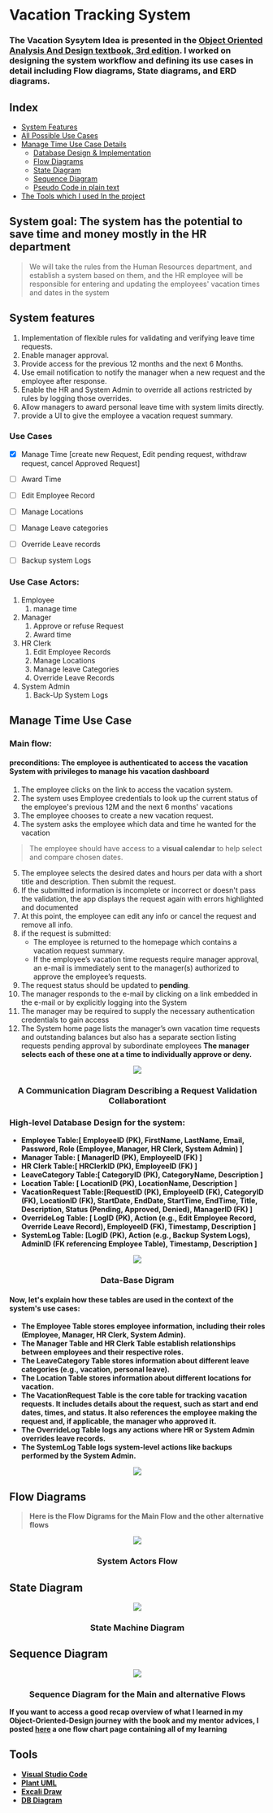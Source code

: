 # Vacation Tracking System
### The Vacation Sysytem Idea is presented in the [Object Oriented Analysis And Design textbook, 3rd edition](https://www.oreilly.com/library/view/object-oriented-analysis-and/9780201895513/). </b> I worked on designing the system workflow and defining its use cases in detail including Flow diagrams, State diagrams, and ERD diagrams.
## Index
- [System Features](#system-features)
- [All Possible Use Cases](#use-cases)
- [Manage Time Use Case Details](#manage-time-use-case)
   - [Database Design & Implementation ](#high-level-database-design-for-the-system)
   - [Flow Diagrams](#flow-diagrams)
   - [State Diagram](#state-diagram)
   - [Sequence Diagram ](#sequence-diagram)
   - [Pseudo Code in plain text](/psuedo%20code.txt)
- [The Tools which I used In the project](#tools)

## System goal: The system has the potential to save time and money mostly in the HR department
> We will take the rules from the Human Resources department, and establish a system based on them, and the HR employee will be responsible for entering and updating the employees' vacation times and dates in the system
## System features
1. Implementation of flexible rules for validating and verifying leave time requests.
2. Enable manager approval.
3. Provide access for the previous 12 months and the next 6 Months.
4. Use email notification to notify the manager when a new request and the employee after response.
5. Enable the HR and System Admin to override all actions restricted by rules by logging those overrides.
6. Allow managers to award personal leave time with system limits directly.
7. provide a UI to give the employee a vacation request summary.

### Use Cases

- [x] Manage Time [create new Request, Edit pending request, withdraw request, cancel Approved Request]
- [ ] Award Time
- [ ] Edit Employee Record
- [ ] Manage Locations
- [ ] Manage Leave categories
- [ ] Override Leave records
- [ ] Backup system Logs


### Use Case Actors:
1. Employee 
   1. manage time 
2. Manager   
   1. Approve or refuse Request
   2. Award time
3. HR Clerk   
   1. Edit Employee Records 
   2. Manage Locations 
   3. Manage leave Categories
   4. Override Leave Records
4. System Admin
   1. Back-Up System Logs



## Manage Time Use Case 
### Main flow:
#### **preconditions**: The employee is authenticated to access  the vacation System with privileges to manage his vacation dashboard
1. The employee clicks on the link to access the vacation system.
2. The system uses Employee credentials to look up the current status of the employee's previous 12M and the next 6 months' vacations
3. The employee chooses to create a new vacation request.
4. The system asks the employee which data and time he wanted for the vacation
> The employee should have access to a **visual calendar** to help select and compare chosen dates.
5. The employee selects the desired dates and hours per data with a short title and description. Then submit the request.
6. If the submitted information is incomplete or incorrect or doesn't pass the validation, the app displays the request again with errors highlighted and documented
7. At this point, the employee can edit any info or cancel the request and remove all info.
8. if the request is submitted:
   * The employee is returned to the homepage which contains a vacation request summary.
   * If the employee’s vacation time requests require manager approval, an e-mail is immediately sent to the manager(s) authorized to approve the employee’s requests.
9. The request status should be updated to **pending**.
10. The manager responds to the e-mail by clicking on a link embedded in the e-mail or by explicitly logging into the System
11. The manager may be required to supply the necessary authentication credentials to gain access
12. The System home page lists the manager’s own vacation time requests and outstanding balances but also has a separate section listing requests pending approval by subordinate employees <b>The manager selects each of these one at a time to individually approve or deny.

 <p align="center">
    <img src="img/request_validation_flow.png">
</p>
<h3 align="center">A Communication Diagram Describing a Request Validation Collaborationt</h3>

### High-level Database Design for the system:
* Employee Table:[ EmployeeID (PK), FirstName, LastName, Email, Password, Role (Employee, Manager, HR Clerk, System Admin) ]
* Manager Table: [ ManagerID (PK), EmployeeID (FK) ]
* HR Clerk Table:[ HRClerkID (PK), EmployeeID (FK) ]
* LeaveCategory Table:[ CategoryID (PK), CategoryName, Description ]
* Location Table: [ LocationID (PK), LocationName, Description ]
* VacationRequest Table:[RequestID (PK), EmployeeID (FK), CategoryID (FK), LocationID (FK), StartDate, EndDate, StartTime, EndTime, Title, Description, Status (Pending, Approved, Denied), ManagerID (FK) ]
* OverrideLog Table: [ LogID (PK), Action (e.g., Edit Employee Record, Override Leave Record), EmployeeID (FK), Timestamp, Description ]
* SystemLog Table: [LogID (PK), Action (e.g., Backup System Logs), AdminID (FK referencing Employee Table), Timestamp, Description ]

<p align="center">
    <img src="img/DB_Design.png">
</p>
<h3 align="center">Data-Base Digram</h3>

#### Now, let's explain how these tables are used in the context of the system's use cases:
* The Employee Table stores employee information, including their roles (Employee, Manager, HR Clerk, System Admin).
* The Manager Table and HR Clerk Table establish relationships between employees and their respective roles.
* The LeaveCategory Table stores information about different leave categories (e.g., vacation, personal leave).
* The Location Table stores information about different locations for vacation.
* The VacationRequest Table is the core table for tracking vacation requests. It includes details about the request, such as start and end dates, times, and status. It also references the employee making the request and, if applicable, the manager who approved it.
* The OverrideLog Table logs any actions where HR or System Admin overrides leave records.
* The SystemLog Table logs system-level actions like backups performed by the System Admin.

<p align="center"> 
<img src="img/DB_ERD_Details.png"> </p>


## Flow Diagrams 
> Here is the Flow Digrams for the Main Flow and the other alternative flows

<p align="center"> 
<img src="img/actors_flow.png"> </p>
<h3 align="center">System Actors Flow</h3>

## State Diagram

<p align="center"> 
<img src="img/state_digram.png"> </p>
<h3 align="center">State Machine Diagram</h3>


## Sequence Diagram 

<p align="center"> 
<img src="img/sequence_digram.png"> </p>
<h3 align="center">Sequence Diagram for the Main and alternative Flows</h3>


If you want to access a good recap overview of what
I learned in my Object-Oriented-Design journey with the book and my mentor advices,
I posted [here](Object_Oriented_Analysis_Mentorship_Program.png) a one flow chart page containing all of my learning
## Tools
- [Visual Studio Code](https://code.visualstudio.com/)
- [Plant UML](https://plantuml.com/)
- [Excali Draw](https://excalidraw.com/)
- [DB Diagram](https://dbdiagram.io/)
